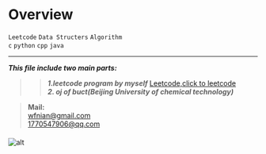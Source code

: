 
# Overview
 `Leetcode` `Data Structers` `Algorithm`   
 `c` `python` `cpp` `java` 
___



***This file include two main parts:***
 
>>***1.leetcode program by myself***   [Leetcode,click to leetcode](https://leetcode.com/problemset/algorithms/)  
>>***2. oj of buct(Beijing University of chemical technology)***


 
>**Mail:**  
<wfnian@gmail.com>  
<1770547906@qq.com>


####
   ![alt](https://pic3.zhimg.com/v2-ad582cdbe127ee352dc08c74d24506e2_xl.jpg "logo : little nightmares_little_six")        
